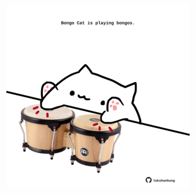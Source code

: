 <!-- built at 06/09/2024, 03:01:29 UTC -->
<p align="center">
  <img width="500" height="500" src="./ReadmeImage.svg">
</p>
